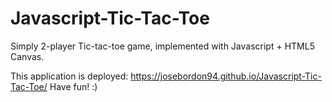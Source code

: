 # Javascript-Tic-Tac-Toe
Simply 2-player Tic-tac-toe game, implemented with Javascript + HTML5 Canvas.

This application is deployed:
https://josebordon94.github.io/Javascript-Tic-Tac-Toe/
Have fun! :)
